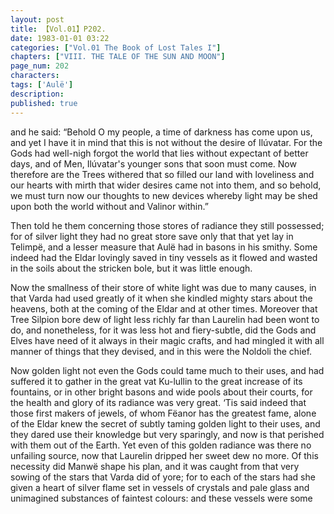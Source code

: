 ```yaml
---
layout: post
title: 【Vol.01】P202.
date: 1983-01-01 03:22
categories: ["Vol.01 The Book of Lost Tales I"]
chapters: ["VIII. THE TALE OF THE SUN AND MOON"]
page_num: 202
characters: 
tags: ['Aulë']
description: 
published: true
---
```


<p style="text-indent: 0;">
and he said: “Behold O my people, a time of darkness has come upon us, and yet I have it in mind that this is not without the desire of Ilúvatar. For the Gods had well-nigh forgot the world that lies without expectant of better days, and of Men, Ilúvatar's younger sons that soon must come. Now therefore are the Trees withered that so filled our land with loveliness and our hearts with mirth that wider desires came not into them, and so behold, we must turn now our thoughts to new devices whereby light may be shed upon both the world without and Valinor within.”
</p>

Then told he them concerning those stores of radiance they still possessed; for of silver light they had no great store save only that that yet lay in Telimpë, and a lesser measure that Aulë had in basons in his smithy. Some indeed had the Eldar lovingly saved in tiny vessels as it flowed and wasted in the soils about the stricken bole, but it was little enough.

Now the smallness of their store of white light was due to many causes, in that Varda had used greatly of it when she kindled mighty stars about the heavens, both at the coming of the Eldar and at other times. Moreover that Tree Silpion bore dew of light less richly far than Laurelin had been wont to do, and nonetheless, for it was less hot and fiery-subtle, did the Gods and Elves have need of it always in their magic crafts, and had mingled it with all manner of things that they devised, and in this were the Noldoli the chief.

Now golden light not even the Gods could tame much to their uses, and had suffered it to gather in the great vat Ku-lullin to the great increase of its fountains, or in other bright basons and wide pools about their courts, for the health and glory of its radiance was very great. ‘Tis said indeed that those first makers of jewels, of whom Fëanor has the greatest fame, alone of the Eldar knew the secret of subtly taming golden light to their uses, and they dared use their knowledge but very sparingly, and now is that perished with them out of the Earth. Yet even of this golden radiance was there no unfailing source, now that Laurelin dripped her sweet dew no more. Of this necessity did Manwë shape his plan, and it was caught from that very sowing of the stars that Varda did of yore; for to each of the stars had she given a heart of silver flame set in vessels of crystals and pale glass and unimagined substances of faintest colours: and these vessels were some


